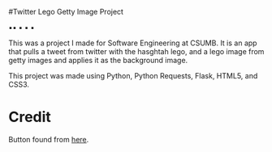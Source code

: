 #Twitter Lego Getty Image Project

:black_small_square::black_small_square:
:black_small_square:
:black_small_square:
:black_small_square:

This was a project I made for Software Engineering at CSUMB. It is an app that pulls a tweet from twitter with the hasghtah lego, and a lego image from getty images and applies it as the background image.

This project was made using Python, Python Requests, Flask, HTML5, and CSS3.

# Credit
Button found from [here](http://www.hongkiat.com/blog/css3-button-tutorials/).